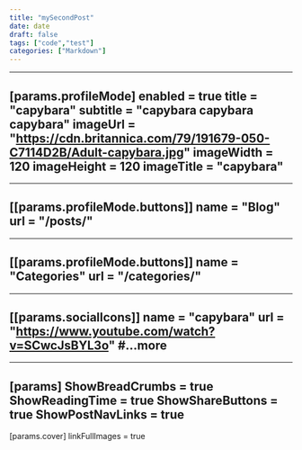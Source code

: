 ```yaml
---
title: "mySecondPost"
date: date
draft: false
tags: ["code","test"]
categories: ["Markdown"]
---
```


---
[params.profileMode]
enabled = true
title = "capybara"
subtitle = "capybara capybara capybara"
imageUrl = "https://cdn.britannica.com/79/191679-050-C7114D2B/Adult-capybara.jpg"
imageWidth = 120
imageHeight = 120
imageTitle = "capybara"
---
	
---
[[params.profileMode.buttons]]
name = "Blog"
url = "/posts/"
---

---
[[params.profileMode.buttons]]
name = "Categories"
url = "/categories/"
---

---
[[params.socialIcons]]
name = "capybara"
url = "https://www.youtube.com/watch?v=SCwcJsBYL3o"
#...more
---
	
---
[params] 
ShowBreadCrumbs = true 
ShowReadingTime = true
ShowShareButtons = true
ShowPostNavLinks = true
----

[params.cover]
linkFullImages = true 